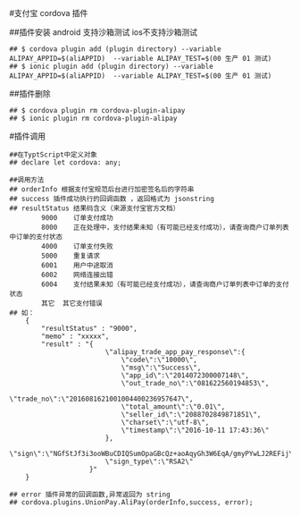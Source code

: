 #支付宝 cordova 插件
 
##插件安装    android 支持沙箱测试  ios不支持沙箱测试

    ## $ cordova plugin add (plugin directory) --variable ALIPAY_APPID=$(aliAPPID)  --variable ALIPAY_TEST=$(00 生产 01 测试)
    ## $ ionic plugin add (plugin directory) --variable ALIPAY_APPID=$(aliAPPID)  --variable ALIPAY_TEST=$(00 生产 01 测试)

##插件删除

    ## $ cordova plugin rm cordova-plugin-alipay
    ## $ ionic plugin rm cordova-plugin-alipay

#插件调用

    ##在TyptScript中定义对象
    ## declare let cordova: any;

    ##调用方法
    ## orderInfo 根据支付宝规范后台进行加密签名后的字符串
    ## success 插件成功执行的回调函数 ，返回格式为 jsonstring 
    ## resultStatus 结果码含义（来源支付宝官方文档）
            9000	订单支付成功
            8000	正在处理中，支付结果未知（有可能已经支付成功），请查询商户订单列表中订单的支付状态
            4000	订单支付失败
            5000	重复请求
            6001	用户中途取消
            6002	网络连接出错
            6004	支付结果未知（有可能已经支付成功），请查询商户订单列表中订单的支付状态
            其它	其它支付错误
    ## 如： 
        {
            "resultStatus" : "9000",
            "memo" : "xxxxx",
            "result" : "{
                            \"alipay_trade_app_pay_response\":{
                                \"code\":\"10000\",
                                \"msg\":\"Success\",
                                \"app_id\":\"2014072300007148\",
                                \"out_trade_no\":\"081622560194853\",
                                \"trade_no\":\"2016081621001004400236957647\",
                                \"total_amount\":\"0.01\",
                                \"seller_id\":\"2088702849871851\",
                                \"charset\":\"utf-8\",
                                \"timestamp\":\"2016-10-11 17:43:36\"
                            },
                            \"sign\":\"NGfStJf3i3ooWBuCDIQSumOpaGBcQz+aoAqyGh3W6EqA/gmyPYwLJ2REFijY9XPTApI9YglZyMw+ZMhd3kb0mh4RAXMrb6mekX4Zu8Nf6geOwIa9kLOnw0IMCjxi4abDIfXhxrXyj********\",
                            \"sign_type\":\"RSA2\"
                        }"    
        }
        
    ## error 插件异常的回调函数,异常返回为 string
    ## cordova.plugins.UnionPay.AliPay(orderInfo,success, error);

